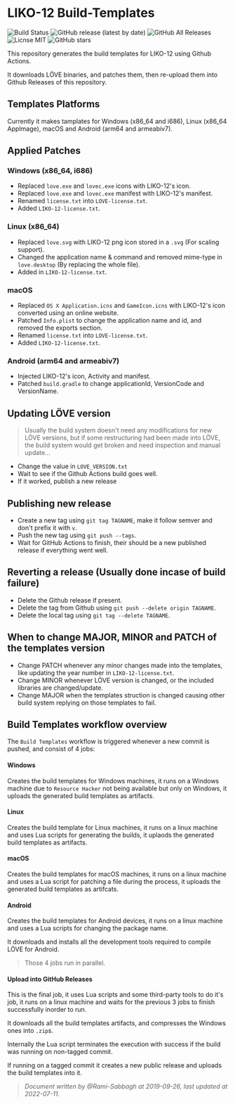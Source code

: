 # LIKO-12 Build-Templates

![Build Status](https://github.com/LIKO-12/Build-Templates/workflows/Build%20Templates/badge.svg)
![GitHub release (latest by date)](https://img.shields.io/github/v/release/LIKO-12/Build-Templates?label=Release)
![GitHub All Releases](https://img.shields.io/github/downloads/LIKO-12/Build-Templates/total?label=Downloads)
![Licnse MIT](https://img.shields.io/github/license/LIKO-12/Build-Templates?label=License)
![GitHub stars](https://img.shields.io/github/stars/LIKO-12/Build-Templates?style=social)

This repository generates the build templates for LIKO-12 using Github Actions.

It downloads LÖVE binaries, and patches them, then re-upload them into Github Releases of this repository.

## Templates Platforms

Currently it makes tamplates for Windows (x86_64 and i686), Linux (x86_64 AppImage), macOS and Android (arm64 and armeabiv7).

## Applied Patches

### Windows (x86_64, i686)

- Replaced `love.exe` and `lovec.exe` icons with LIKO-12's icon.
- Replaced `love.exe` and `lovec.exe` manifest with LIKO-12's manifest.
- Renamed `license.txt` into `LOVE-license.txt`.
- Added `LIKO-12-license.txt`.

### Linux (x86_64)

- Replaced `love.svg` with LIKO-12 png icon stored in a `.svg` (For scaling support).
- Changed the application name & command and removed mime-type in `love.desktop` (By replacing the whole file).
- Added in `LIKO-12-license.txt`.

### macOS

- Replaced `OS X Application.icns` and `GameIcon.icns` with LIKO-12's icon converted using an online website.
- Patched `Info.plist` to change the application name and id, and removed the exports section.
- Renamed `license.txt` into `LOVE-license.txt`.
- Added `LIKO-12-license.txt`.

### Android (arm64 and armeabiv7)

- Injected LIKO-12's icon, Activity and manifest.
- Patched `build.gradle` to change applicationId, VersionCode and VersionName.

## Updating LÖVE version

> Usually the build system doesn't need any modifications for new LÖVE versions, but if some restructuring had been made into LÖVE, the build system would get broken and need inspection and manual update...

- Change the value in `LOVE_VERSION.txt`
- Wait to see if the Github Actions build goes well.
- If it worked, publish a new release

## Publishing new release

- Create a new tag using `git tag TAGNAME`, make it follow semver and don't prefix it with `v`.
- Push the new tag using `git push --tags`.
- Wait for GitHub Actions to finish, their should be a new published release if everything went well.

## Reverting a release (Usually done incase of build failure)

- Delete the Github release if present.
- Delete the tag from Github using `git push --delete origin TAGNAME`.
- Delete the local tag using `git tag --delete TAGNAME`.

## When to change MAJOR, MINOR and PATCH of the templates version

- Change PATCH whenever any minor changes made into the templates, like updating the year number in `LIKO-12-license.txt`.
- Change MINOR whenever LÖVE version is changed, or the included libraries are changed/update.
- Change MAJOR when the templates struction is changed causing other build system replying on those templates to fail.

## Build Templates workflow overview

The `Build Templates` workflow is triggered whenever a new commit is pushed, and consist of 4 jobs:

#### Windows

Creates the build templates for Windows machines, it runs on a Windows machine due to `Resource Hacker` not being available but only on Windows, it uploads the generated build templates as artifacts.

#### Linux

Creates the build template for Linux machines, it runs on a linux machine and uses Lua scripts for generating the builds, it uplaods the generated build templates as artifacts.

#### macOS

Creates the build templates for macOS machines, it runs on a linux machine and uses a Lua script for patching a file during the process, it uploads the generated build templates as artifcats.

#### Android

Creates the build templates for Android devices, it runs on a linux machine and uses a Lua scripts for changing the package name.

It downloads and installs all the development tools required to compile LÖVE for Android.

> Those 4 jobs run in parallel.

#### Upload into GitHub Releases

This is the final job, it uses Lua scripts and some third-party tools to do it's job, it runs on a linux machine and waits for the previous 3 jobs to finish successfully inorder to run.

It downloads all the build templates artifacts, and compresses the Windows ones into `.zip`s.

Internally the Lua script terminates the execution with success if the build was running on non-tagged commit.

If running on a tagged commit it creates a new public release and uploads the build templates into it.

> _Document written by @Rami-Sabbagh at 2019-09-26, last updated at 2022-07-11._

